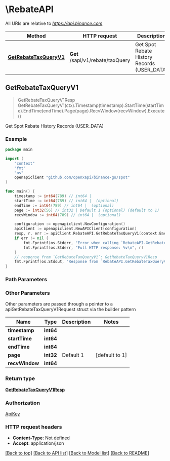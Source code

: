 # \RebateAPI

All URIs are relative to *https://api.binance.com*

Method | HTTP request | Description
------------- | ------------- | -------------
[**GetRebateTaxQueryV1**](RebateAPI.md#GetRebateTaxQueryV1) | **Get** /sapi/v1/rebate/taxQuery | Get Spot Rebate History Records (USER_DATA)



## GetRebateTaxQueryV1

> GetRebateTaxQueryV1Resp GetRebateTaxQueryV1(ctx).Timestamp(timestamp).StartTime(startTime).EndTime(endTime).Page(page).RecvWindow(recvWindow).Execute()

Get Spot Rebate History Records (USER_DATA)



### Example

```go
package main

import (
	"context"
	"fmt"
	"os"
	openapiclient "github.com/openxapi/binance-go/spot"
)

func main() {
	timestamp := int64(789) // int64 | 
	startTime := int64(789) // int64 |  (optional)
	endTime := int64(789) // int64 |  (optional)
	page := int32(56) // int32 | Default 1 (optional) (default to 1)
	recvWindow := int64(789) // int64 |  (optional)

	configuration := openapiclient.NewConfiguration()
	apiClient := openapiclient.NewAPIClient(configuration)
	resp, r, err := apiClient.RebateAPI.GetRebateTaxQueryV1(context.Background()).Timestamp(timestamp).StartTime(startTime).EndTime(endTime).Page(page).RecvWindow(recvWindow).Execute()
	if err != nil {
		fmt.Fprintf(os.Stderr, "Error when calling `RebateAPI.GetRebateTaxQueryV1``: %v\n", err)
		fmt.Fprintf(os.Stderr, "Full HTTP response: %v\n", r)
	}
	// response from `GetRebateTaxQueryV1`: GetRebateTaxQueryV1Resp
	fmt.Fprintf(os.Stdout, "Response from `RebateAPI.GetRebateTaxQueryV1`: %v\n", resp)
}
```

### Path Parameters



### Other Parameters

Other parameters are passed through a pointer to a apiGetRebateTaxQueryV1Request struct via the builder pattern


Name | Type | Description  | Notes
------------- | ------------- | ------------- | -------------
 **timestamp** | **int64** |  | 
 **startTime** | **int64** |  | 
 **endTime** | **int64** |  | 
 **page** | **int32** | Default 1 | [default to 1]
 **recvWindow** | **int64** |  | 

### Return type

[**GetRebateTaxQueryV1Resp**](GetRebateTaxQueryV1Resp.md)

### Authorization

[ApiKey](../README.md#ApiKey)

### HTTP request headers

- **Content-Type**: Not defined
- **Accept**: application/json

[[Back to top]](#) [[Back to API list]](../README.md#documentation-for-api-endpoints)
[[Back to Model list]](../README.md#documentation-for-models)
[[Back to README]](../README.md)

